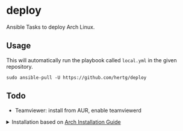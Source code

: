 # deploy
Ansible Tasks to deploy Arch Linux.

## Usage
This will automatically run the playbook called `local.yml` in the given repository.
```
sudo ansible-pull -U https://github.com/hertg/deploy
```

## Todo
- Teamviewer: install from AUR, enable teamviewerd

<details>
<summary>Installation based on <a href="https://wiki.archlinux.org/title/installation_guide#Installation">Arch Installation Guide</a></summary>
 
```sh
loadkeys de_CH-latin1 # load swiss keymap
iwctl # connect to wifi: https://wiki.archlinux.org/title/Iwd#iwctl
timedatectl set-ntp true
fdisk -l # list disks
fdisk /dev/<disk> # create partition-table and partitions (1G EFI | 1G Boot | *G LVM)

mkfs.fat -F 32 <efi>
mkfs.ext4 <boot>
cryptsetup -c aes-xts-plain64 -h sha512 -s 512 --use-random luksFormat /dev/{lvm}
cryptsetup luksOpen /dev/{lvm} crypt
pvcreate /dev/mapper/crypt
vgcreate vg0 /dev/mapper/crypt
lvcreate -n swap -L +<size> vg0
lvcreate -n root -L +<size> vg0
lvcreate -n home -L +<size> vg0

mkswap /dev/mapper/vg0-swap
mkfs.ext4 /dev/mapper/vg0-root
mkfs.ext4 /dev/mapper/vg0-home

mount /dev/mapper/vg0-root /mnt
swapon /dev/mapper/vg0-swap
mkdir /mnt/home
mount /dev/mapper/vg0-home /mnt/home
mkdir /mnt/boot
mount /dev/{boot} /mnt/boot
mkdir /mnt/boot/efi
mount /dev/{efi} /mnt/boot/efi

pacman -Sy

pacstrap /mnt base base-devel grub efibootmgr linux linux-headers linux-firmware vim lvm2 git ansible iwd networkmanager
genfstab -U /mnt >> /mnt/etc/fstab

# Enter the new system
arch-chroot /mnt /bin/bash

# Configure System Clock
timedatectl set-ntp true
ln -s /usr/share/zoneinfo/UTC /etc/localtime
hwclock --systohc --utc

# Assign Hostname
echo <hostname> > /etc/hostname

# Generate locales
vim /etc/locale.gen # uncomment desired line
vim /etc/locale.conf # set LANG=en_US.UTF-8
locale-gen

# Set root password
passwd

# Create your user
useradd -m -G wheel -s /bin/bash <user>
passwd <user>

# Configure mkinitcpio
vim /etc/mkinitcpio.conf # HOOKS=(base udev autodetect modconf block keymap encrypt lvm2 filesystems keyboard fsck)

# Generate initramdisk
mkinitcpio -p linux

# Install GRUB
grub-install --target=x86_64-efi --efi-directory=/boot/efi --bootloader-id=GRUB
# alternatively: 
# grub-install --target=i386-pc /dev/<disk>

# Configure GRUB
vim /etc/default/grub # GRUB_CMDLINE_LINUX="cryptdevice=/dev/{lvm}:crypt"

# Generate Grub Configuration
grub-mkconfig -o /boot/grub/grub.cfg

# Exit new system
exit

# Unmount all partitions
umount -R /mnt
swapoff -a

# Reboot
reboot
```

</details>